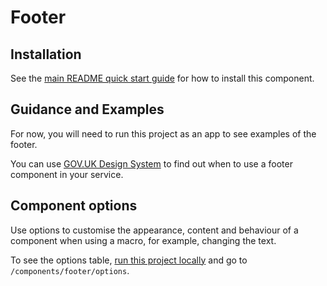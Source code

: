 # Footer

## Installation

See the [main README quick start guide](https://github.com/tim-s-ccs/tim-ccs-components#quick-start) for how to install this component.

## Guidance and Examples
<!-- Add place for guide -->
For now, you will need to run this project as an app to see examples of the footer.

You can use [GOV.UK Design System](https://design-system.service.gov.uk/components/footer) to find out when to use a footer component in your service.

## Component options

Use options to customise the appearance, content and behaviour of a component when using a macro, for example, changing the text.

To see the options table, [run this project locally](/docs/contributing/running-locally.md) and go to `/components/footer/options`.
<!-- See [options table](https://design-system.service.gov.uk/components/footer/#options-footer-example) for details. -->
